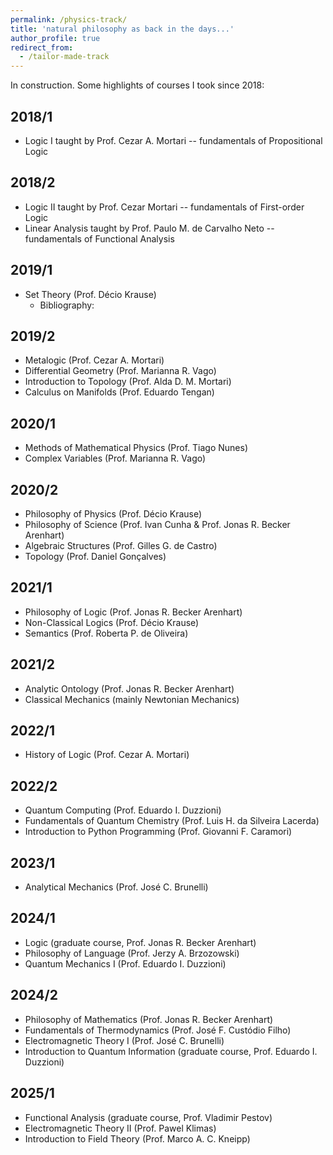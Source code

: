 ```yaml
---
permalink: /physics-track/
title: 'natural philosophy as back in the days...'
author_profile: true
redirect_from: 
  - /tailor-made-track
---
```


In construction. Some highlights of courses I took since 2018:

## 2018/1
- Logic I taught by Prof. Cezar A. Mortari -- fundamentals of Propositional Logic


## 2018/2
- Logic II taught by Prof. Cezar Mortari -- fundamentals of First-order Logic 
- Linear Analysis taught by Prof. Paulo M. de Carvalho Neto -- fundamentals of Functional Analysis

## 2019/1
- Set Theory (Prof. Décio Krause)
  - Bibliography: 

## 2019/2
- Metalogic (Prof. Cezar A. Mortari)  
- Differential Geometry (Prof. Marianna R. Vago)
- Introduction to Topology (Prof. Alda D. M. Mortari)
- Calculus on Manifolds (Prof. Eduardo Tengan)

## 2020/1
- Methods of Mathematical Physics (Prof. Tiago Nunes)
- Complex Variables (Prof. Marianna R. Vago)

## 2020/2
- Philosophy of Physics (Prof. Décio Krause)
- Philosophy of Science (Prof. Ivan Cunha & Prof. Jonas R. Becker Arenhart)
- Algebraic Structures (Prof. Gilles G. de Castro)
- Topology (Prof. Daniel Gonçalves)

## 2021/1
- Philosophy of Logic (Prof. Jonas R. Becker Arenhart)
- Non-Classical Logics (Prof. Décio Krause)
- Semantics (Prof. Roberta P. de Oliveira)

## 2021/2
- Analytic Ontology (Prof. Jonas R. Becker Arenhart)
- Classical Mechanics (mainly Newtonian Mechanics)  

## 2022/1
- History of Logic (Prof. Cezar A. Mortari)

## 2022/2
- Quantum Computing (Prof. Eduardo I. Duzzioni)
- Fundamentals of Quantum Chemistry (Prof. Luis H. da Silveira Lacerda)
- Introduction to Python Programming (Prof. Giovanni F. Caramori)  

## 2023/1
- Analytical Mechanics (Prof. José C. Brunelli)

## 2024/1
- Logic (graduate course, Prof. Jonas R. Becker Arenhart)
- Philosophy of Language (Prof. Jerzy A. Brzozowski)
- Quantum Mechanics I (Prof. Eduardo I. Duzzioni)

## 2024/2
- Philosophy of Mathematics (Prof. Jonas R. Becker Arenhart)
- Fundamentals of Thermodynamics (Prof. José F. Custódio Filho)
- Electromagnetic Theory I (Prof. José C. Brunelli)
- Introduction to Quantum Information (graduate course, Prof. Eduardo I. Duzzioni)  

## 2025/1
- Functional Analysis (graduate course, Prof. Vladimir Pestov)
- Electromagnetic Theory II (Prof. Pawel Klimas)
- Introduction to Field Theory (Prof. Marco A. C. Kneipp)  

